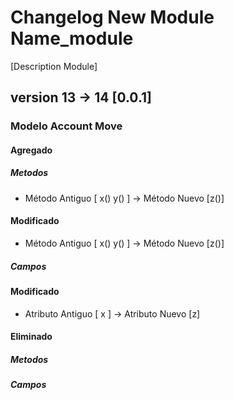 

# Changelog New Module Name_module
[Description Module]
## version 13 -> 14 [0.0.1]

### Modelo Account Move
#### Agregado 
##### Metodos
- Método Antiguo [ x() y() ] -> Método Nuevo [z()]
#### Modificado
- Método Antiguo [ x() y() ] -> Método Nuevo [z()]
##### Campos
#### Modificado
- Atributo Antiguo [ x ] -> Atributo Nuevo [z]
#### Eliminado
##### Metodos
##### Campos

